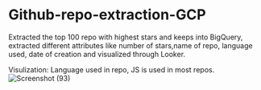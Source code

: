 # Github-repo-extraction-GCP
Extracted the top 100 repo with highest stars and keeps into BigQuery, extracted different attributes like number of stars,name of repo, language used, date of creation and visualized through Looker.


Visulization: Language used in repo, JS is used in most repos.
![Screenshot (93)](https://user-images.githubusercontent.com/96521078/224222318-ff8ea175-b60e-436f-aeb1-420c7b1bcbb9.png)

